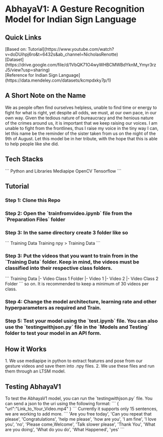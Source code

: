 <h1>AbhayaV1: A Gesture Recognition Model for Indian Sign Language</h1>

<h2>Quick Links<br></h2>
[Based on: Tutorial](https://www.youtube.com/watch?v=doDUihpj6ro&t=6432s&ab_channel=NicholasRenotte)<br>
[Dataset](https://drive.google.com/file/d/1VbQK71O4wyWHBCMWBdYknM_Ymyr3rzJ5/view?usp=sharing)<br>
[Reference for Indian Sign Language](https://data.mendeley.com/datasets/kcmpdxky7p/1)<br>

<h2>A Short Note on the Name</h2>
We as people often find ourselves helpless, unable to find time or energy to fight for what is right, yet despite all odds, we must, at our own pace, in our own way. Given the tedious nature of bureaucracy and the henious nature of the crimes around us, it is important that we keep raising our voices.
I am unable to fight from the frontlines, thus I raise my voice in the tiny way I can, let this name be the reminder of the sister taken from us on the night of the 9th of August. Let this model be in her tribute, with the hope that this is able to help people like she did.

<h2>Tech Stacks</h2>
```
Python and Libraries
Mediapipe
OpenCV
Tensorflow
```

<h2>Tutorial</h2>
<h3>Step 1: Clone this Repo</h3>
<h3>Step 2: Open the `trainfromvideo.ipynb` file from the `Preparation Files` folder</h3>
<h3>Step 3: In the same directory create 3 folder like so</h3>
```
Training Data
Training npy > Training Data
```
<h3>Step 3: Put the videos that you want to train from in the `Training Data` folder. Keep in mind, the videos must be classified into their respective class folders.</h3>
```
Training Data
|- Video Class 1 Folder
    |- Video 1
    |- Video 2
|- Video Class 2 Folder
```
so on. It is recommended to keep a minimum of 30 videos per class.

<h3>Step 4: Change the model architecture, learning rate and other hyperparameters as required and Train.</h3>
<h3>Step 5: Test your model using the `test.ipynb` file. You can also use the `testingwithjson.py` file in the `Models and Testing` folder to test your model in an API form.</h3>

<h2>How it Works</h2>
1. We use mediapipe in python to extract features and pose from our gesture videos and save them into .npy files.
2. We use these files and run them through an LTSM model.

<h2>Testing AbhayaV1</h2>
To test the AbhayaV1 model, you can run the `testingwithjson.py` file. You can send a json to the uri using the following format:
```
{
"url":"Link_to_Your_Video.mp4"
}
```
Currently it supports only 15 sentences, we are working to add more.
```
'Are you free today', 
'Can you repeat that please',
'Congratulations', 
'help me please', 
'how are you', 
'I am fine',
'I love you', 
'no', 
'Please come,Welcome', 
'Talk slower please',
'Thank You', 
'What are you doing', 
'What do you do',
'What Happened', 
'yes'
```
